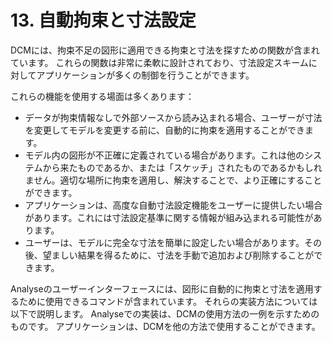 # 13. 自動拘束と寸法設定

DCMには、拘束不足の図形に適用できる拘束と寸法を探すための関数が含まれています。
これらの関数は非常に柔軟に設計されており、寸法設定スキームに対してアプリケーションが多くの制御を行うことができます。

これらの機能を使用する場面は多くあります：

- データが拘束情報なしで外部ソースから読み込まれる場合、ユーザーが寸法を変更してモデルを変更する前に、自動的に拘束を適用することができます。
- モデル内の図形が不正確に定義されている場合があります。これは他のシステムから来たものであるか、または「スケッチ」されたものであるかもしれません。適切な場所に拘束を適用し、解決することで、より正確にすることができます。
- アプリケーションは、高度な自動寸法設定機能をユーザーに提供したい場合があります。これには寸法設定基準に関する情報が組み込まれる可能性があります。
- ユーザーは、モデルに完全な寸法を簡単に設定したい場合があります。その後、望ましい結果を得るために、寸法を手動で追加および削除することができます。

Analyseのユーザーインターフェースには、図形に自動的に拘束と寸法を適用するために使用できるコマンドが含まれています。
それらの実装方法については以下で説明します。
Analyseでの実装は、DCMの使用方法の一例を示すためのものです。
アプリケーションは、DCMを他の方法で使用することができます。
